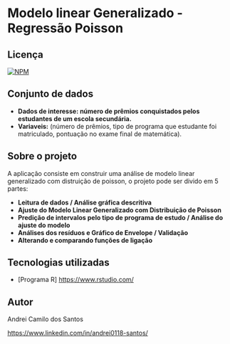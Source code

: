 # Modelo linear Generalizado -  Regressão Poisson

## Licença  
[![NPM](https://img.shields.io/npm/l/react)]( https://github.com/andrei0118/Deteccao-fraudes-cartao/blob/master/LICENSE)

## Conjunto de dados 

- **Dados de interesse: número de prêmios conquistados pelos estudantes de um escola secundária.**
- **Variaveis:** (número de prêmios, tipo de programa que estudante foi matriculado, pontuação no exame final de matemática).

## Sobre o projeto

A aplicação consiste em construir uma análise de modelo linear generalizado com distruição de poisson, o projeto pode ser divido em 5 partes:

- **Leitura de dados / Análise gráfica descritiva**
- **Ajuste do Modelo Linear Generalizado com Distribuição de Poisson**
- **Predição de intervalos pelo tipo de programa de estudo / Análise do ajuste do modelo**
- **Análises dos resíduos e Gráfico de Envelope / Validação**
- **Alterando e comparando funções de ligação**

## Tecnologias utilizadas
- [Programa R] https://www.rstudio.com/

## Autor

Andrei Camilo dos Santos

https://www.linkedin.com/in/andrei0118-santos/
